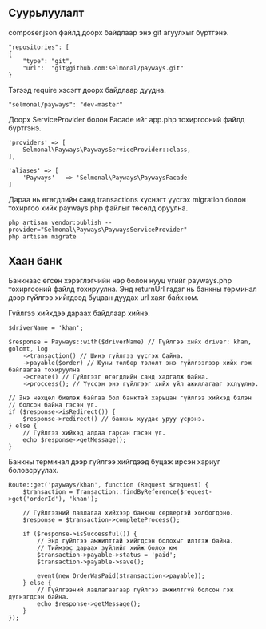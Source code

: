 ## Суурьлуулалт

composer.json файлд доорх байдлаар энэ git агуулхыг бүртгэнэ.

```
"repositories": [
{
    "type": "git",
    "url":  "git@github.com:selmonal/payways.git"
}
```

Тэгээд require хэсэгт доорх байдлаар дуудна.

```
"selmonal/payways": "dev-master"
```

Доорх ServiceProvider болон Facade ийг app.php тохиргооний файлд бүртгэнэ.

```
'providers' => [
	Selmonal\Payways\PaywaysServiceProvider::class,
],

'aliases' => [
	'Payways'   => 'Selmonal\Payways\PaywaysFacade'
]
```

Дараа нь өгөгдлийн санд transactions хүснэгт үүсгэх migration болон тохиргоо хийх payways.php файлыг төсөлд оруулна.

```
php artisan vendor:publish --provider="Selmonal\Payways\PaywaysServiceProvider"
php artisan migrate
```

## Хаан банк

Банкнаас өгсөн хэрэглэгчийн нэр болон нууц үгийг payways.php тохиргооний файлд тохируулна. Энд returnUrl гэдэг нь банкны терминал дээр гүйлгээ хийгдээд буцаан дуудах url хаяг байх юм. 

Гүйлгээ хийхдээ дараах байдлаар хийнэ.

```
$driverName = 'khan';

$response = Payways::with($driverName) // Гүйлгээ хийх driver: khan, golomt, log
	->transaction() // Шинэ гүйлгээ үүсгэж байна.
	->payable($order) // Юуны төлбөр төлөлт энэ гүйлгээгээр хийх гэж байгаагаа тохируулна
	->create() // Гүйлгээг өгөгдлийн санд хадгалж байна.
	->proccess(); // Үүссэн энэ гүйлгээг хийх үйл ажиллагааг эхлүүлнэ.

// Энэ нөхцөл биелэж байгаа бол банктай харьцан гүйлгээ хийхэд бэлэн 
// болсон байна гэсэн үг.
if ($response->isRedirect()) {
	$response->redirect() // банкны хуудас уруу үсрэнэ.
} else {
	// Гүйлгээ хийхэд алдаа гарсан гэсэн үг.
	echo $response->getMessage();
}
```

Банкны терминал дээр гүйлгээ хийгдээд буцаж ирсэн хариуг боловсруулах.

```
Route::get('payways/khan', function (Request $request) {
	$transaction = Transaction::findByReference($request->get('orderId'), 'khan');
	
	// Гүйлгээний лавлагаа хийхээр банкны сервертэй холбогдоно.
    $response = $transaction->completeProcess();

    if ($response->isSuccessful()) {
    	// Энд гүйлгээ амжилттай хийгдсэн болохыг илтгэж байна.
    	// Тиймээс дараах зүйлийг хийж болох юм
    	$transaction->payable->status = 'paid';
    	$transaction->payable->save();

    	event(new OrderWasPaid($transaction->payable));
    } else {
    	// Гүйлгээний лавлагаагаар гүйлгээ амжилтгүй болсон гэж дүгнэгдсэн байна.
    	echo $response->getMessage();
    }
});
```